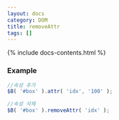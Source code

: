 ```yaml
---
layout: docs
category: DOM
title: removeAttr
tags: []
---
```


{% include docs-contents.html %}

### Example
```js
//속성 추가
$B( '#box' ).attr( 'idx', '100' );

//속성 삭제
$B( '#box' ).removeAttr( 'idx' );
```